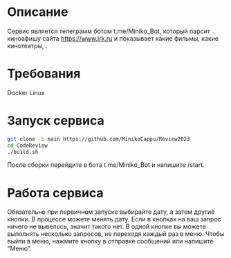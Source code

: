 # Описание

Сервис является телеграмм ботом t.me/Miniko_Bot, который парсит киноафишу сайта https://www.irk.ru и показывает какие фильмы, какие кинотеатры, .

# Требования

Docker
Linux

# Запуск сервиса

```bash
git clone -b main https://github.com/MinikoCappu/Review2023
cd CodeReview
./build.sh
```
После сборки перейдите в бота t.me/Miniko_Bot и напишите /start.

# Работа сервиса
Обязательно при первичном запуске выбирайте дату, а затем другие кнопки.
В процессе можете менять дату.
Если в кнопках на ваш запрос ничего не вывелось, значит такого нет.
В одной кнопке вы можете выполнять несколько запросов, не переходя каждый раз в меню.
Чтобы выйти в меню, нажмите кнопку в отправке сообщений или напишите "Меню".
